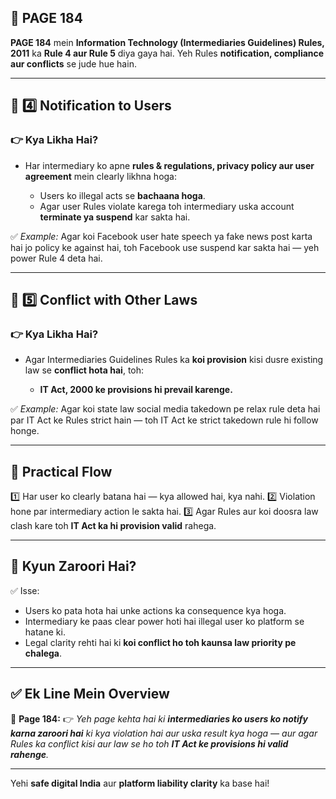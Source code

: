 ## 📄 **PAGE 184**

**PAGE 184** mein **Information Technology (Intermediaries Guidelines) Rules, 2011** ka **Rule 4 aur Rule 5** diya gaya hai.
Yeh Rules **notification, compliance aur conflicts** se jude hue hain.

---

## 🔹 **4️⃣ Notification to Users**

### 👉 Kya Likha Hai?

* Har intermediary ko apne **rules & regulations, privacy policy aur user agreement** mein clearly likhna hoga:

  * Users ko illegal acts se **bachaana hoga**.
  * Agar user Rules violate karega toh intermediary uska account **terminate ya suspend** kar sakta hai.

✅ *Example:* Agar koi Facebook user hate speech ya fake news post karta hai jo policy ke against hai, toh Facebook use suspend kar sakta hai — yeh power Rule 4 deta hai.

---

## 🔹 **5️⃣ Conflict with Other Laws**

### 👉 Kya Likha Hai?

* Agar Intermediaries Guidelines Rules ka **koi provision** kisi dusre existing law se **conflict hota hai**, toh:

  * **IT Act, 2000 ke provisions hi prevail karenge.**

✅ *Example:* Agar koi state law social media takedown pe relax rule deta hai par IT Act ke Rules strict hain — toh IT Act ke strict takedown rule hi follow honge.

---

## 🧩 **Practical Flow**

1️⃣ Har user ko clearly batana hai — kya allowed hai, kya nahi.
2️⃣ Violation hone par intermediary action le sakta hai.
3️⃣ Agar Rules aur koi doosra law clash kare toh **IT Act ka hi provision valid** rahega.

---

## 🔹 **Kyun Zaroori Hai?**

✅ Isse:

* Users ko pata hota hai unke actions ka consequence kya hoga.
* Intermediary ke paas clear power hoti hai illegal user ko platform se hatane ki.
* Legal clarity rehti hai ki **koi conflict ho toh kaunsa law priority pe chalega**.

---

## ✅ **Ek Line Mein Overview**

📌 **Page 184:**
👉 *Yeh page kehta hai ki **intermediaries ko users ko notify karna zaroori hai** ki kya violation hai aur uska result kya hoga — aur agar Rules ka conflict kisi aur law se ho toh **IT Act ke provisions hi valid rahenge**.*

---

Yehi **safe digital India** aur **platform liability clarity** ka base hai!
